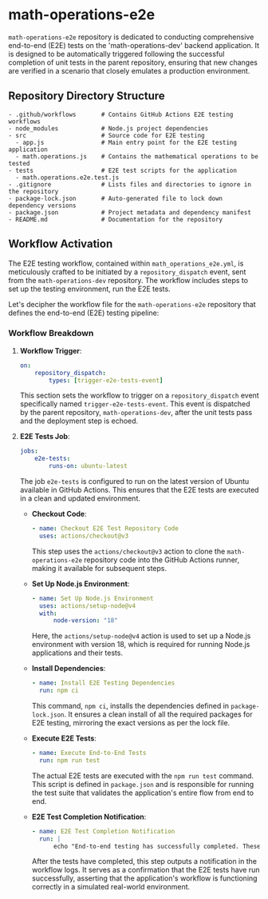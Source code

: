 # math-operations-e2e

`math-operations-e2e` repository is dedicated to conducting comprehensive end-to-end (E2E) tests on the 'math-operations-dev' backend application. It is designed to be automatically triggered following the successful completion of unit tests in the parent repository, ensuring that new changes are verified in a scenario that closely emulates a production environment.

## Repository Directory Structure

```
- .github/workflows       # Contains GitHub Actions E2E testing workflows
- node_modules            # Node.js project dependencies
- src                     # Source code for E2E testing
  - app.js                # Main entry point for the E2E testing application
  - math.operations.js    # Contains the mathematical operations to be tested
- tests                   # E2E test scripts for the application
  - math.operations.e2e.test.js
- .gitignore              # Lists files and directories to ignore in the repository
- package-lock.json       # Auto-generated file to lock down dependency versions
- package.json            # Project metadata and dependency manifest
- README.md               # Documentation for the repository
```

## Workflow Activation

The E2E testing workflow, contained within `math_operations_e2e.yml`, is meticulously crafted to be initiated by a `repository_dispatch` event, sent from the `math-operations-dev` repository. The workflow includes steps to set up the testing environment, run the E2E tests.

Let's decipher the workflow file for the `math-operations-e2e` repository that defines the end-to-end (E2E) testing pipeline:

### Workflow Breakdown

1. **Workflow Trigger**:

    ```yaml
    on:
        repository_dispatch:
            types: [trigger-e2e-tests-event]
    ```

    This section sets the workflow to trigger on a `repository_dispatch` event specifically named `trigger-e2e-tests-event`. This event is dispatched by the parent repository, `math-operations-dev`, after the unit tests pass and the deployment step is echoed.

2. **E2E Tests Job**:

    ```yaml
    jobs:
        e2e-tests:
            runs-on: ubuntu-latest
    ```

    The job `e2e-tests` is configured to run on the latest version of Ubuntu available in GitHub Actions. This ensures that the E2E tests are executed in a clean and updated environment.

    - **Checkout Code**:

        ```yaml
        - name: Checkout E2E Test Repository Code
          uses: actions/checkout@v3
        ```

        This step uses the `actions/checkout@v3` action to clone the `math-operations-e2e` repository code into the GitHub Actions runner, making it available for subsequent steps.

    - **Set Up Node.js Environment**:

        ```yaml
        - name: Set Up Node.js Environment
          uses: actions/setup-node@v4
          with:
              node-version: "18"
        ```

        Here, the `actions/setup-node@v4` action is used to set up a Node.js environment with version 18, which is required for running Node.js applications and their tests.

    - **Install Dependencies**:

        ```yaml
        - name: Install E2E Testing Dependencies
          run: npm ci
        ```

        This command, `npm ci`, installs the dependencies defined in `package-lock.json`. It ensures a clean install of all the required packages for E2E testing, mirroring the exact versions as per the lock file.

    - **Execute E2E Tests**:

        ```yaml
        - name: Execute End-to-End Tests
          run: npm run test
        ```

        The actual E2E tests are executed with the `npm run test` command. This script is defined in `package.json` and is responsible for running the test suite that validates the application's entire flow from end to end.

    - **E2E Test Completion Notification**:
        ```yaml
        - name: E2E Test Completion Notification
          run: |
              echo "End-to-end testing has successfully completed. These tests validate the integrated functionality of the math operations backend in real-world scenarios, ensuring that the application performs as expected from start to finish."
        ```
        After the tests have completed, this step outputs a notification in the workflow logs. It serves as a confirmation that the E2E tests have run successfully, asserting that the application's workflow is functioning correctly in a simulated real-world environment.
